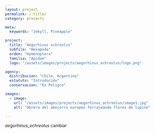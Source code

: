 ```yaml
---
layout: project
permalink: /:title/
category: projects

meta:
  keywords: "Jekyll, Pineapple"

project:
  title: "Aegorhinus ochreolus"
  subfilo: "Hexapoda"
  orden: "Hymenoptera"
  familia: "Apidae"
  logo: "/assets/images/projects/aegorhinus_ochreolus/logo.png"

agency:
  distribucion: "Chile, Argentina"
  estatuto: "Introducido"
  conservacion: "En Peligro"

images:
  - image:
    url: "/assets/images/projects/aegorhinus_ochreolus/image1.jpg"
    alt: "Obrera del abejorro europeo forrajeando flores de lupino"
  
---
```

<p><i>aegorhinus_ochreolus </i> cambiar </p>
